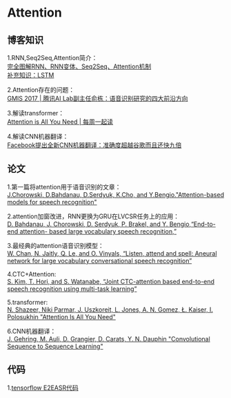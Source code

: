 # Attention

## 博客知识

1.RNN,Seq2Seq,Attention简介：<br>
[完全图解RNN、RNN变体、Seq2Seq、Attention机制](https://zhuanlan.zhihu.com/p/28054589)<br>
[补充知识：LSTM](http://colah.github.io/posts/2015-08-Understanding-LSTMs/)<br>

2.Attention存在的问题：<br>
[GMIS 2017 | 腾讯AI Lab副主任俞栋：语音识别研究的四大前沿方向](https://mp.weixin.qq.com/s?__biz=MzIzOTg4MjEwNw==&mid=2247483689&idx=1&sn=48c06c6cf270dc6b9db5ae46f78e520c&scene=21#wechat_redirect)<br>

3.解读transformer：<br>
[Attention is All You Need | 每周一起读](https://zhuanlan.zhihu.com/p/27600655)<br>

4.解读CNN机器翻译：<br>
[Facebook提出全新CNN机器翻译：准确度超越谷歌而且还快九倍](https://zhuanlan.zhihu.com/p/26817030)<br>

## 论文
1.第一篇将attention用于语音识别的文章：<br>
[J.Chorowski, D.Bahdanau, D.Serdyuk, K.Cho, and Y.Bengio."Attention-based models for speech recognition"](http://papers.nips.cc/paper/5847-attention-based-models-for-speech-recognition.pdf)<br>

2.attention加窗改进，RNN更换为GRU在LVCSR任务上的应用：<br>
[D. Bahdanau, J. Chorowski, D. Serdyuk, P. Brakel, and Y. Bengio,“End-to-end attention- based large vocabulary speech recognition,”](https://ieeexplore.ieee.org/stamp/stamp.jsp?tp=&arnumber=7472618)<br>

3.最经典的attention语音识别模型：<br>
[W. Chan, N. Jaitly, Q. Le, and O. Vinyals, “Listen, attend and spell: Aneural network for large vocabulary conversational speech recognition”](https://ieeexplore.ieee.org/stamp/stamp.jsp?tp=&arnumber=7472621)<br>

4.CTC+Attention:<br>
[S. Kim, T. Hori, and S. Watanabe, “Joint CTC-attention based end-to-end speech recognition using multi-task learning”](https://ieeexplore.ieee.org/stamp/stamp.jsp?tp=&arnumber=7953075)<br>

5.transformer:<br>
[N. Shazeer, Niki Parmar, J. Uszkoreit, L. Jones, A. N. Gomez, Ł. Kaiser, I. Polosukhin "Attention Is All You Need"](http://papers.nips.cc/paper/7181-attention-is-all-you-need.pdf)<br>

6.CNN机器翻译：<br>
[J. Gehring, M. Auli, D. Grangier, D. Carats, Y. N. Dauphin "Convolutional Sequence to Sequence Learning"](http://delivery.acm.org/10.1145/3310000/3305510/p1243-gehring.pdf?ip=61.150.43.51&id=3305510&acc=ACTIVE%20SERVICE&key=BF85BBA5741FDC6E%2E1DE562CDF7C9BB11%2E4D4702B0C3E38B35%2E4D4702B0C3E38B35&__acm__=1576586699_b9d77762bc10a1c4d4c4da49c7d10881)<br>


## 代码
1.[tensorflow E2EASR代码](https://github.com/hirofumi0810/tensorflow_end2end_speech_recognition)<br>
